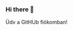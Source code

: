 ### Hi there 👋
Üdv a GitHUb fiókomban!
<!--
**horvathjanka/horvathjanka** is a ✨ _special_ ✨ repository because its `README.md` (this file) appears on your GitHub profile.

Here are some ideas to get you started:
[Kedvenc oldalam](https://www.emag.hu/)

- 🔭 I’m currently working on ...
- 🌱 I’m currently learning ...
- 👯 I’m looking to collaborate on ...
- 🤔 I’m looking for help with ...
- 💬 Ask me about ...
- 📫 How to reach me: ...
- 😄 Pronouns: ...
- ⚡ Fun fact: ...
-->
